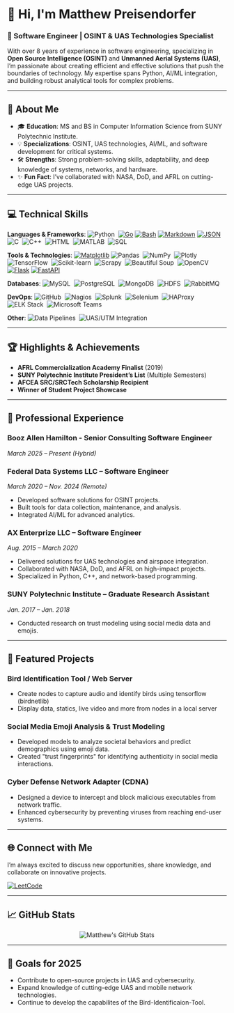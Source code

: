 # 👋 Hi, I'm Matthew Preisendorfer
### 🚀 Software Engineer | OSINT & UAS Technologies Specialist

With over 8 years of experience in software engineering, specializing in **Open Source Intelligence (OSINT)** and **Unmanned Aerial Systems (UAS)**, I’m passionate about creating efficient and effective solutions that push the boundaries of technology. My expertise spans Python, AI/ML integration, and building robust analytical tools for complex problems.

---

## 🌟 About Me  
- 🎓 **Education**: MS and BS in Computer Information Science from SUNY Polytechnic Institute.  
- 💡 **Specializations**: OSINT, UAS technologies, AI/ML, and software development for critical systems.  
- 🛠️ **Strengths**: Strong problem-solving skills, adaptability, and deep knowledge of systems, networks, and hardware.  
- ✨ **Fun Fact**: I’ve collaborated with NASA, DoD, and AFRL on cutting-edge UAS projects.  

---

## 💻 Technical Skills  
**Languages & Frameworks**:  ![Python](https://img.shields.io/badge/Python-3776AB?logo=python&logoColor=white&style=flat)&nbsp;
[![Go](https://img.shields.io/badge/Go-%2300ADD8.svg?&logo=go&logoColor=white)](#)
[![Bash](https://img.shields.io/badge/Bash-4EAA25?logo=gnubash&logoColor=fff)](#)
[![Markdown](https://img.shields.io/badge/Markdown-%23000000.svg?logo=markdown&logoColor=white)](#)
[![JSON](https://img.shields.io/badge/JSON-000?logo=json&logoColor=fff)](#)
![C](https://img.shields.io/badge/C-A8B9CC?logo=c&logoColor=white&style=flat)&nbsp;
![C++](https://img.shields.io/badge/C++-00599C?logo=c%2B%2B&logoColor=white&style=flat)&nbsp; 
![HTML](https://img.shields.io/badge/HTML-E34F26?logo=html5&logoColor=white&style=flat)&nbsp;
![MATLAB](https://img.shields.io/badge/MATLAB-0076A8?logo=mathworks&logoColor=white&style=flat)&nbsp;
![SQL](https://img.shields.io/badge/SQL-336791?logo=postgresql&logoColor=white&style=flat)&nbsp;


**Tools & Technologies**:  [![Matplotlib](https://custom-icon-badges.demolab.com/badge/Matplotlib-71D291?logo=matplotlib&logoColor=fff)](#)
![Pandas](https://img.shields.io/badge/Pandas-150458?logo=pandas&logoColor=white&style=flat)&nbsp;
![NumPy](https://img.shields.io/badge/NumPy-013243?logo=numpy&logoColor=white&style=flat)&nbsp;
![Plotly](https://img.shields.io/badge/Plotly-3F4F75?logo=plotly&logoColor=white&style=flat)&nbsp;
![TensorFlow](https://img.shields.io/badge/TensorFlow-FF6F00?logo=tensorflow&logoColor=white&style=flat)&nbsp;
![Scikit-learn](https://img.shields.io/badge/Scikit--Learn-F7931E?logo=scikit-learn&logoColor=white&style=flat)&nbsp;
![Scrapy](https://img.shields.io/badge/Scrapy-448DD6?logo=scrapy&logoColor=white&style=flat)&nbsp;
![Beautiful Soup](https://img.shields.io/badge/Beautiful_Soup-3776AB?logo=python&logoColor=white&style=flat)&nbsp;
![OpenCV](https://img.shields.io/badge/OpenCV-5C3EE8?logo=opencv&logoColor=white&style=flat)&nbsp;
[![Flask](https://img.shields.io/badge/Flask-000?logo=flask&logoColor=fff)](#)
[![FastAPI](https://img.shields.io/badge/FastAPI-009485.svg?logo=fastapi&logoColor=white)](#)

**Databases**:
![MySQL](https://img.shields.io/badge/MySQL-4479A1?logo=mysql&logoColor=white&style=flat)&nbsp;
![PostgreSQL](https://img.shields.io/badge/PostgreSQL-336791?logo=postgresql&logoColor=white&style=flat)&nbsp;
![MongoDB](https://img.shields.io/badge/MongoDB-47A248?logo=mongodb&logoColor=white&style=flat)&nbsp;
![HDFS](https://img.shields.io/badge/HDFS-003E7E?logo=apache-hadoop&logoColor=white&style=flat)&nbsp;
![RabbitMQ](https://img.shields.io/badge/RabbitMQ-b85d8a)&nbsp;

**DevOps**:
![GitHub](https://img.shields.io/badge/GitHub-181717?logo=github&logoColor=white&style=flat)&nbsp;
![Nagios](https://img.shields.io/badge/Nagios-217346?logo=nagios&logoColor=white&style=flat)&nbsp;
![Splunk](https://img.shields.io/badge/Splunk-000000?logo=splunk&logoColor=white&style=flat)&nbsp;
![Selenium](https://img.shields.io/badge/Selenium-43B02A?logo=selenium&logoColor=white&style=flat)&nbsp;
![HAProxy](https://img.shields.io/badge/HAProxy-00ADEF?logo=haproxy&logoColor=white&style=flat)&nbsp;
![ELK Stack](https://img.shields.io/badge/ELK_Stack-005571?logo=elastic&logoColor=white&style=flat)&nbsp;
![Microsoft Teams](https://img.shields.io/badge/Teams-6264A7?logo=microsoft-teams&logoColor=white&style=flat)&nbsp;

**Other**:
![Data Pipelines](https://img.shields.io/badge/Data_Pipelines-50c0f0)&nbsp;
![UAS/UTM Integration](https://img.shields.io/badge/UAS/UTM_Integration-d64429)&nbsp;

---

## 🏆 Highlights & Achievements  
- **AFRL Commercialization Academy Finalist** (2019)  
- **SUNY Polytechnic Institute President’s List** (Multiple Semesters)  
- **AFCEA SRC/SRCTech Scholarship Recipient**  
- **Winner of Student Project Showcase**  

---

## 💼 Professional Experience  
### **Booz Allen Hamilton** - Senior Consulting Software Engineer
*March 2025 – Present (Hybrid)*  
### **Federal Data Systems LLC** – Software Engineer  
*March 2020 – Nov. 2024 (Remote)*  
- Developed software solutions for OSINT projects.  
- Built tools for data collection, maintenance, and analysis.  
- Integrated AI/ML for advanced analytics.  

### **AX Enterprize LLC** – Software Engineer  
*Aug. 2015 – March 2020*  
- Delivered solutions for UAS technologies and airspace integration.  
- Collaborated with NASA, DoD, and AFRL on high-impact projects.  
- Specialized in Python, C++, and network-based programming.  

### **SUNY Polytechnic Institute** – Graduate Research Assistant  
*Jan. 2017 – Jan. 2018*  
- Conducted research on trust modeling using social media data and emojis.  

---

## 🚀 Featured Projects  
### **Bird Identification Tool / Web Server**
- Create nodes to capture audio and identify birds using tensorflow (birdnetlib)
- Display data, statics, live video and more from nodes in a local server

### **Social Media Emoji Analysis & Trust Modeling**  
- Developed models to analyze societal behaviors and predict demographics using emoji data.  
- Created "trust fingerprints" for identifying authenticity in social media interactions.  

### **Cyber Defense Network Adapter (CDNA)**  
- Designed a device to intercept and block malicious executables from network traffic.  
- Enhanced cybersecurity by preventing viruses from reaching end-user systems.  

---

## 🌐 Connect with Me  
I’m always excited to discuss new opportunities, share knowledge, and collaborate on innovative projects.  

[![LeetCode](https://raw.githubusercontent.com/rahuldkjain/github-profile-readme-generator/master/src/images/icons/Social/leet-code.svg)](https://www.leetcode.com/mpreisendorfer)

---

## 📈 GitHub Stats  
<p align="center">
  <img src="https://github-readme-stats.vercel.app/api?username=preisem&show_icons=true&theme=radical" alt="Matthew's GitHub Stats" />
</p>

---

## 🎯 Goals for 2025   
- Contribute to open-source projects in UAS and cybersecurity.  
- Expand knowledge of cutting-edge UAS and mobile network technologies.
- Continue to develop the capabilites of the Bird-Identificaion-Tool.
